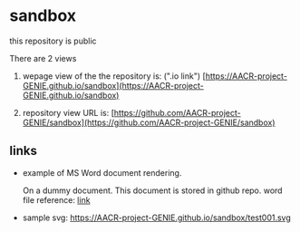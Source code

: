 # sandbox

this repository is public

There are 2 views

1. wepage view of the the repository is: (".io link")
[https://AACR-project-GENIE.github.io/sandbox](https://AACR-project-GENIE.github.io/sandbox)


2. repository view URL is: [https://github.com/AACR-project-GENIE/sandbox](https://github.com/AACR-project-GENIE/sandbox)



## links
- example of MS Word document rendering.
  
  On a dummy document. This document is stored in github repo.
  word file reference: [link](https://github.com/AACR-project-GENIE/sandbox/raw/refs/heads/main/word.docx)


- sample svg: https://AACR-project-GENIE.github.io/sandbox/test001.svg

